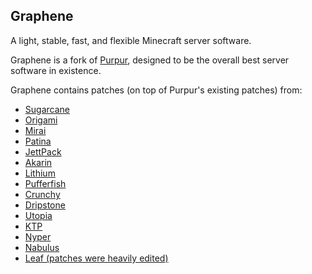 [Purpur]: https://purpur.pl3x.net

## Graphene
A light, stable, fast, and flexible Minecraft server software.

Graphene is a fork of [Purpur], designed to be the overall best server software in existence.

Graphene contains patches (on top of Purpur's existing patches) from:
- [Sugarcane](https://github.com/SugarcaneMC/Sugarcane)
- [Origami](https://github.com/Minebench/Origami)
- [Mirai](https://github.com/etil2jz/Mirai)
- [Patina](https://github.com/PatinaMC/Patina)
- [JettPack](https://gitlab.com/Titaniumtown/JettPack/-/tree/main)
- [Akarin](https://github.com/Akarin-project/Akarin)
- [Lithium](https://github.com/CaffeineMC/lithium-fabric)
- [Pufferfish](https://github.com/pufferfish-gg/Pufferfish)
- [Crunchy](https://github.com/MrFishCakes/Crunchy)
- [Dripstone](https://github.com/NoahvdAa/Dripstone)
- [Utopia](https://github.com/bortexel/utopia)
- [KTP](https://github.com/lynxplay/ktp)
- [Nyper](https://github.com/NyCodeGHG/Nyper)
- [Nabulus](https://github.com/FroobWorld/Nabulus)
- [Leaf (patches were heavily edited)](https://github.com/anhcraft/Leaf)
